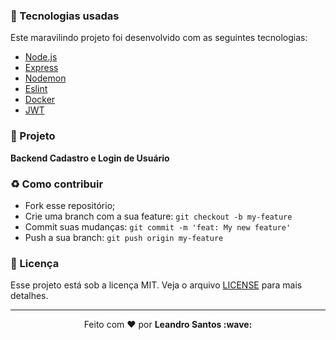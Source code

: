 ### :rocket: Tecnologias usadas
Este maravilindo projeto foi desenvolvido com as seguintes tecnologias:
- [Node.js](https://nodejs.org/en/)
- [Express](https://expressjs.com/pt-br/)
- [Nodemon](https://www.npmjs.com/package/nodemon)
- [Eslint](https://www.npmjs.com/package/eslint)
- [Docker](https://www.docker.com/)
- [JWT](https://jwt.io/)

### :muscle: Projeto

<b>Backend Cadastro e Login de Usuário</b>

### :recycle: Como contribuir

- Fork esse repositório;
- Crie uma branch com a sua feature: `git checkout -b my-feature`
- Commit suas mudanças: `git commit -m 'feat: My new feature'`
- Push a sua branch: `git push origin my-feature`

### :memo: Licença

Esse projeto está sob a licença MIT. Veja o arquivo [LICENSE](LICENSE) para mais detalhes.

---

<p align="center">Feito com ❤️ por <strong>Leandro Santos :wave: </p>
